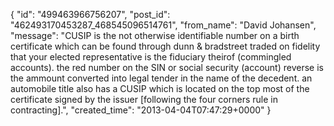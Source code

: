  {
   "id": "499463966756207",
   "post_id": "462493170453287_468545096514761",
   "from_name": "David Johansen",
   "message": "CUSIP is the not otherwise identifiable number on a birth certificate which can be found through dunn & bradstreet traded on fidelity that your elected representative is the fiduciary theirof (commingled accounts). the red number on the SIN or social security (account) reverse is the ammount converted into legal tender in the name of the decedent. an automobile title also has a CUSIP which is located on the top most of the certificate signed by the issuer [following the four corners rule in contracting].",
   "created_time": "2013-04-04T07:47:29+0000"
 }
